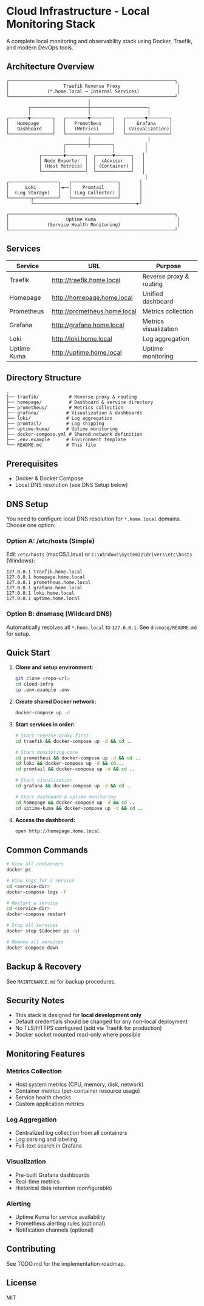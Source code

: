 # Cloud Infrastructure - Local Monitoring Stack

A complete local monitoring and observability stack using Docker, Traefik, and modern DevOps tools.

## Architecture Overview

```
┌─────────────────────────────────────────────────────────────┐
│                    Traefik Reverse Proxy                     │
│              (*.home.local → Internal Services)              │
└─────────────────────────────────────────────────────────────┘
                              │
        ┌─────────────────────┼─────────────────────┐
        │                     │                     │
┌───────▼────────┐   ┌────────▼────────┐   ┌───────▼────────┐
│   Homepage     │   │   Prometheus    │   │    Grafana     │
│   Dashboard    │   │   (Metrics)     │   │ (Visualization)│
└────────────────┘   └─────────────────┘   └────────────────┘
                              │                     │
                     ┌────────┼────────┐           │
                     │                 │           │
            ┌────────▼───────┐  ┌──────▼──────┐   │
            │ Node Exporter  │  │  cAdvisor   │   │
            │ (Host Metrics) │  │ (Container) │   │
            └────────────────┘  └─────────────┘   │
                                                   │
┌──────────────────┐   ┌─────────────────┐       │
│      Loki        │◄──│    Promtail     │       │
│  (Log Storage)   │   │ (Log Collector) │       │
└────────┬─────────┘   └─────────────────┘       │
         └──────────────────────────────────────►┘

┌─────────────────────────────────────────────────────────────┐
│                     Uptime Kuma                              │
│              (Service Health Monitoring)                     │
└─────────────────────────────────────────────────────────────┘
```

## Services

| Service | URL | Purpose |
|---------|-----|---------|
| Traefik | http://traefik.home.local | Reverse proxy & routing |
| Homepage | http://homepage.home.local | Unified dashboard |
| Prometheus | http://prometheus.home.local | Metrics collection |
| Grafana | http://grafana.home.local | Metrics visualization |
| Loki | http://loki.home.local | Log aggregation |
| Uptime Kuma | http://uptime.home.local | Uptime monitoring |

## Directory Structure

```
.
├── traefik/           # Reverse proxy & routing
├── homepage/          # Dashboard & service directory
├── prometheus/        # Metrics collection
├── grafana/          # Visualization & dashboards
├── loki/             # Log aggregation
├── promtail/         # Log shipping
├── uptime-kuma/      # Uptime monitoring
├── docker-compose.yml # Shared network definition
├── .env.example      # Environment template
└── README.md         # This file
```

## Prerequisites

- Docker & Docker Compose
- Local DNS resolution (see DNS Setup below)

## DNS Setup

You need to configure local DNS resolution for `*.home.local` domains. Choose one option:

### Option A: /etc/hosts (Simple)

Edit `/etc/hosts` (macOS/Linux) or `C:\Windows\System32\drivers\etc\hosts` (Windows):

```
127.0.0.1 traefik.home.local
127.0.0.1 homepage.home.local
127.0.0.1 prometheus.home.local
127.0.0.1 grafana.home.local
127.0.0.1 loki.home.local
127.0.0.1 uptime.home.local
```

### Option B: dnsmasq (Wildcard DNS)

Automatically resolves all `*.home.local` to `127.0.0.1`. See `dnsmasq/README.md` for setup.

## Quick Start

1. **Clone and setup environment:**
   ```bash
   git clone <repo-url>
   cd cloud-infra
   cp .env.example .env
   ```

2. **Create shared Docker network:**
   ```bash
   docker-compose up -d
   ```

3. **Start services in order:**
   ```bash
   # Start reverse proxy first
   cd traefik && docker-compose up -d && cd ..

   # Start monitoring core
   cd prometheus && docker-compose up -d && cd ..
   cd loki && docker-compose up -d && cd ..
   cd promtail && docker-compose up -d && cd ..

   # Start visualization
   cd grafana && docker-compose up -d && cd ..

   # Start dashboard & uptime monitoring
   cd homepage && docker-compose up -d && cd ..
   cd uptime-kuma && docker-compose up -d && cd ..
   ```

4. **Access the dashboard:**
   ```bash
   open http://homepage.home.local
   ```

## Common Commands

```bash
# View all containers
docker ps

# View logs for a service
cd <service-dir>
docker-compose logs -f

# Restart a service
cd <service-dir>
docker-compose restart

# Stop all services
docker stop $(docker ps -q)

# Remove all services
docker-compose down
```

## Backup & Recovery

See `MAINTENANCE.md` for backup procedures.

## Security Notes

- This stack is designed for **local development only**
- Default credentials should be changed for any non-local deployment
- No TLS/HTTPS configured (add via Traefik for production)
- Docker socket mounted read-only where possible

## Monitoring Features

### Metrics Collection
- Host system metrics (CPU, memory, disk, network)
- Container metrics (per-container resource usage)
- Service health checks
- Custom application metrics

### Log Aggregation
- Centralized log collection from all containers
- Log parsing and labeling
- Full-text search in Grafana

### Visualization
- Pre-built Grafana dashboards
- Real-time metrics
- Historical data retention (configurable)

### Alerting
- Uptime Kuma for service availability
- Prometheus alerting rules (optional)
- Notification channels (optional)

## Contributing

See TODO.md for the implementation roadmap.

## License

MIT
